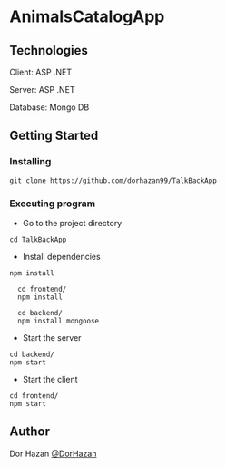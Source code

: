 # AnimalsCatalogApp

## Technologies

Client: ASP .NET

Server: ASP .NET

Database: Mongo DB

## Getting Started

### Installing
```
git clone https://github.com/dorhazan99/TalkBackApp
```
### Executing program


* Go to the project directory
```
cd TalkBackApp
```
* Install dependencies
```
npm install
```
```
  cd frontend/
  npm install
```
```
  cd backend/
  npm install mongoose
```
* Start the server
```
cd backend/
npm start
```
* Start the client
```
cd frontend/
npm start
```
## Author



Dor Hazan
[@DorHazan](https://www.linkedin.com/in/dor-hazan-427279218/)

